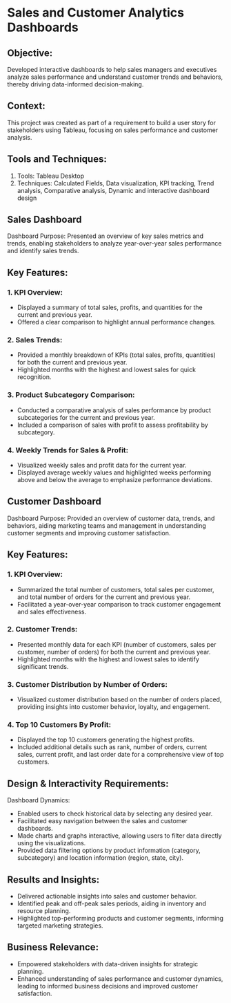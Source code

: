 # Sales and Customer Analytics Dashboards

## Objective:
Developed interactive dashboards to help sales managers and executives analyze sales performance and understand customer trends and behaviors, thereby driving data-informed decision-making.

## Context:
This project was created as part of a requirement to build a user story for stakeholders using Tableau, focusing on sales performance and customer analysis.

## Tools and Techniques:

1. Tools: Tableau Desktop
2. Techniques: Calculated Fields, Data visualization, KPI tracking, Trend analysis, Comparative analysis, Dynamic and interactive dashboard design

## Sales Dashboard
Dashboard Purpose:
Presented an overview of key sales metrics and trends, enabling stakeholders to analyze year-over-year sales performance and identify sales trends.

## Key Features:

### 1. KPI Overview:
* Displayed a summary of total sales, profits, and quantities for the current and previous year.
* Offered a clear comparison to highlight annual performance changes.

### 2. Sales Trends:
* Provided a monthly breakdown of KPIs (total sales, profits, quantities) for both the current and previous year.
* Highlighted months with the highest and lowest sales for quick recognition.

### 3. Product Subcategory Comparison:
* Conducted a comparative analysis of sales performance by product subcategories for the current and previous year.
* Included a comparison of sales with profit to assess profitability by subcategory.

### 4. Weekly Trends for Sales & Profit:
* Visualized weekly sales and profit data for the current year.
* Displayed average weekly values and highlighted weeks performing above and below the average to emphasize performance deviations.

## Customer Dashboard
Dashboard Purpose:
Provided an overview of customer data, trends, and behaviors, aiding marketing teams and management in understanding customer segments and improving customer satisfaction.

## Key Features:

### 1. KPI Overview:
* Summarized the total number of customers, total sales per customer, and total number of orders for the current and previous year.
* Facilitated a year-over-year comparison to track customer engagement and sales effectiveness.

### 2. Customer Trends:
* Presented monthly data for each KPI (number of customers, sales per customer, number of orders) for both the current and previous year.
* Highlighted months with the highest and lowest sales to identify significant trends.

### 3. Customer Distribution by Number of Orders:
* Visualized customer distribution based on the number of orders placed, providing insights into customer behavior, loyalty, and engagement.

### 4. Top 10 Customers By Profit:
* Displayed the top 10 customers generating the highest profits.
* Included additional details such as rank, number of orders, current sales, current profit, and last order date for a comprehensive view of top customers.

## Design & Interactivity Requirements:

Dashboard Dynamics:
* Enabled users to check historical data by selecting any desired year.
* Facilitated easy navigation between the sales and customer dashboards.
* Made charts and graphs interactive, allowing users to filter data directly using the visualizations.
* Provided data filtering options by product information (category, subcategory) and location information (region, state, city).

## Results and Insights:

* Delivered actionable insights into sales and customer behavior.
* Identified peak and off-peak sales periods, aiding in inventory and resource planning.
* Highlighted top-performing products and customer segments, informing targeted marketing strategies.

## Business Relevance:

* Empowered stakeholders with data-driven insights for strategic planning.
* Enhanced understanding of sales performance and customer dynamics, leading to informed business decisions and improved customer satisfaction.
